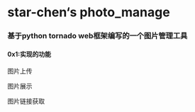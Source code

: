 # star-chen‘s photo_manage

### 基于python tornado web框架编写的一个图片管理工具

####  0x1:实现的功能

图片上传

图片展示

图片链接获取